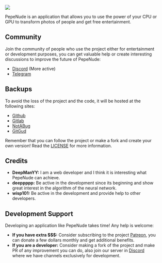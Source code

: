 ![](https://i.imgur.com/rV3bPPk.png)

PepeNude is an application that allows you to use the power of your CPU or GPU to transform photos of people and get free entertainment.

## Community

Join the community of people who use the project either for entertainment or development purposes, you can get valuable help or create interesting discussions to improve the future of PepeNude:

- [Discord](https://discord.gg/RjBSaND) (More active)
- [Telegram](https://t.me/easydeepnudegallery)

## Backups

To avoid the loss of the project and the code, it will be hosted at the following sites:

- [Github](https://github.com/deep-man-yy/pepenude)
- [Gitlab](https://gitlab.com/deepmanyy/easydeepnude)
- [NotABug](https://notabug.org/deepmanyy/pepenude)
- [GitGud](https://gitgud.io/deepmanyy/easydeepnude)

Remember that you can follow the project or make a fork and create your own version! Read the [LICENSE](https://github.com/deep-man-yy/pepenude/blob/master/LICENSE.md) for more information.

## Credits

- **DeepManYY:** I am a web developer and I think it is interesting what PepeNude can achieve.
- **deeppppp:** Be active in the development since its beginning and show great interest in the algorithm of the neural network.
- **wisp101:** Be active in the development and provide help to other developers.

## Development Support

Developing an application like PepeNude takes time! Any help is welcome:

- **If you have extra $$$:** Consider subscribing to the project [Patreon](https://www.patreon.com/deepmanyy), you can donate a few dollars monthly and get additional benefits.
- **If you are a developer:** Consider making a fork of the project and make PR of any improvement you can do, also join our server in [Discord](https://discord.gg/RjBSaND) where we have channels exclusively for development.